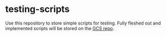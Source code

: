 # testing-scripts
Use this repository to store simple scripts for testing. Fully fleshed out and implemented scripts will be stored on the [GCS repo](https://github.com/UAVGCSTeam/GCS).
